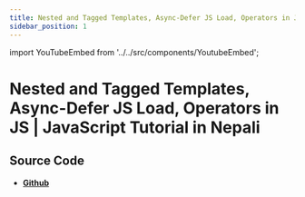 ```yaml
---
title: Nested and Tagged Templates, Async-Defer JS Load, Operators in JS | JavaScript Tutorial in Nepali
sidebar_position: 1
---
```


import YouTubeEmbed from '../../src/components/YoutubeEmbed';

# Nested and Tagged Templates, Async-Defer JS Load, Operators in JS | JavaScript Tutorial in Nepali

<YouTubeEmbed videoId="Y067nIcH9jE" />

## Source Code

- [**Github**](https://github.com/isarojdahal/javascript-workshop)